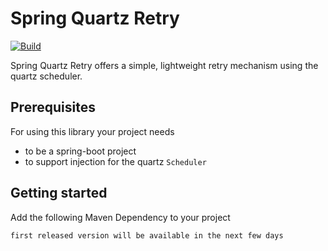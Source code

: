 # Spring Quartz Retry
[![Build](https://github.com/thomasrepnik/spring-quartz-retry/actions/workflows/build.yml/badge.svg)](https://github.com/thomasrepnik/spring-quartz-retry/actions/workflows/build.yml)

Spring Quartz Retry offers a simple, lightweight retry mechanism using the quartz scheduler.

## Prerequisites 
For using this library your project needs
* to be a spring-boot project
* to support injection for the quartz `Scheduler`

## Getting started
Add the following Maven Dependency to your project
```
first released version will be available in the next few days
```

 
